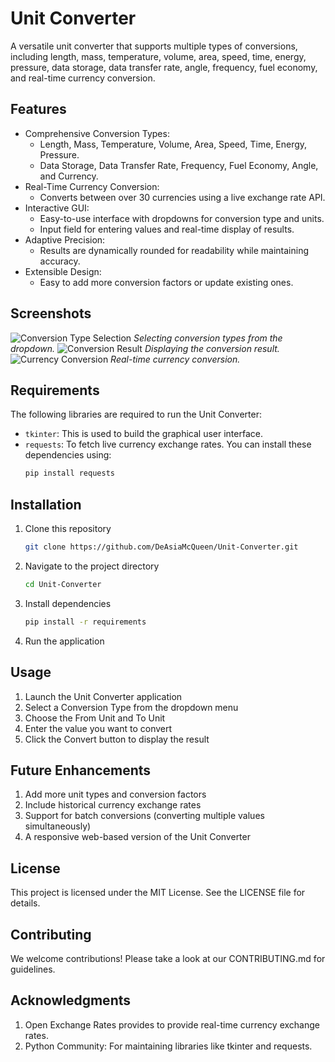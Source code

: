# Unit Converter
A versatile unit converter that supports multiple types of conversions, including length, mass, temperature, volume, area, speed, time, energy, pressure, data storage, data transfer rate, angle, frequency, fuel economy, and real-time currency conversion.
## Features
- Comprehensive Conversion Types:
  - Length, Mass, Temperature, Volume, Area, Speed, Time, Energy, Pressure.
  - Data Storage, Data Transfer Rate, Frequency, Fuel Economy, Angle, and Currency.
- Real-Time Currency Conversion:
  - Converts between over 30 currencies using a live exchange rate API.
- Interactive GUI:
  - Easy-to-use interface with dropdowns for conversion type and units.
  - Input field for entering values and real-time display of results.
- Adaptive Precision:
  - Results are dynamically rounded for readability while maintaining accuracy.
- Extensible Design:
  - Easy to add more conversion factors or update existing ones.
## Screenshots
![Conversion Type Selection](screenshots/dropdown-selection.png)
*Selecting conversion types from the dropdown.*
![Conversion Result](screenshots/conversion-result.png)
*Displaying the conversion result.*
![Currency Conversion](screenshots/currency-conversion.png)
*Real-time currency conversion.*
## Requirements
The following libraries are required to run the Unit Converter:
- `tkinter`: This is used to build the graphical user interface.
- `requests`: To fetch live currency exchange rates.
You can install these dependencies using:
  ```bash
  pip install requests
## Installation
1. Clone this repository
   ```bash
   git clone https://github.com/DeAsiaMcQueen/Unit-Converter.git
2. Navigate to the project directory
   ```bash
   cd Unit-Converter
3. Install dependencies
   ```bash
   pip install -r requirements
4. Run the application
## Usage
1. Launch the Unit Converter application
2. Select a Conversion Type from the dropdown menu
3. Choose the From Unit and To Unit
4. Enter the value you want to convert
5. Click the Convert button to display the result
## Future Enhancements
1. Add more unit types and conversion factors
2. Include historical currency exchange rates
3. Support for batch conversions (converting multiple values simultaneously)
4. A responsive web-based version of the Unit Converter
## License
This project is licensed under the MIT License. See the LICENSE file for details.
## Contributing
We welcome contributions! Please take a look at our CONTRIBUTING.md for guidelines.
## Acknowledgments
1. Open Exchange Rates provides to provide real-time currency exchange rates.
2. Python Community: For maintaining libraries like tkinter and requests.
